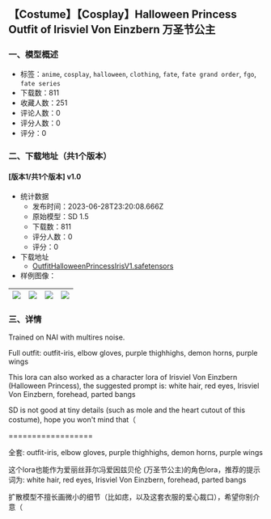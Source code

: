 ## 【Costume】【Cosplay】Halloween Princess Outfit of Irisviel Von Einzbern 万圣节公主
### 一、模型概述

- 标签：`anime`, `cosplay`, `halloween`, `clothing`, `fate`, `fate grand order`, `fgo`, `fate series`
- 下载数：811
- 收藏人数：251
- 评论人数：0
- 评分人数：0
- 评分：0

### 二、下载地址（共1个版本）

#### [版本1/共1个版本] v1.0

- 统计数据
  - 发布时间：2023-06-28T23:20:08.666Z
  - 原始模型：SD 1.5
  - 下载数：811
  - 评分人数：0
  - 评分：0
- 下载地址
  - [OutfitHalloweenPrincessIrisV1.safetensors](https://civitai.com/api/download/models/106197)
- 样例图像：

| <img src="https://image.civitai.com/xG1nkqKTMzGDvpLrqFT7WA/7eb39979-9af8-44b8-b856-1e5ade23e560/width=450/1327610.jpeg" /> | <img src="https://image.civitai.com/xG1nkqKTMzGDvpLrqFT7WA/8d577bbe-ba3c-487f-87ce-021b408d8852/width=450/1327601.jpeg" /> | <img src="https://image.civitai.com/xG1nkqKTMzGDvpLrqFT7WA/d60235a7-b60c-4601-b871-ffd585063be3/width=450/1327603.jpeg" /> | <img src="https://image.civitai.com/xG1nkqKTMzGDvpLrqFT7WA/b709da8b-2439-47ed-b8dc-59328386d599/width=450/1327600.jpeg" /> |
| ---- | ---- | ---- | ---- |


### 三、详情
<p>Trained on NAI with multires noise.</p><p>Full outfit: outfit-iris, elbow gloves, purple thighhighs, demon horns, purple wings</p><p>This lora can also worked as a character lora of Irisviel Von Einzbern (Halloween Princess), the suggested prompt is: white hair, red eyes, Irisviel Von Einzbern, forehead, parted bangs</p><p>SD is not good at tiny details (such as mole and the heart cutout of this costume), hope you won't mind that（</p><p>==================</p><p>全套: outfit-iris, elbow gloves, purple thighhighs, demon horns, purple wings</p><p>这个lora也能作为爱丽丝菲尔冯爱因兹贝伦 (万圣节公主)的角色lora，推荐的提示词为: white hair, red eyes, Irisviel Von Einzbern, forehead, parted bangs</p><p>扩散模型不擅长画微小的细节（比如痣，以及这套衣服的爱心裁口），希望你别介意（</p>